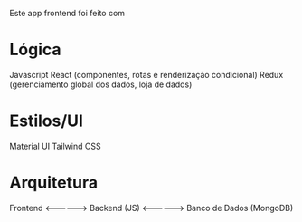 Este app frontend foi feito com

# Lógica

Javascript
React (componentes, rotas e renderização condicional)
Redux (gerenciamento global dos dados, loja de dados)

# Estilos/UI

Material UI
Tailwind CSS

# Arquitetura

Frontend <------> Backend (JS) <------> Banco de Dados (MongoDB)
